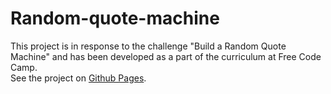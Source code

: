 # Random-quote-machine
This project is in response to the challenge "Build a Random Quote Machine" and has been developed as a part of the curriculum at Free Code Camp.
<br />
See the project on [ Github Pages](https://vyacheslavv44.github.io/Random-quote-machine).
